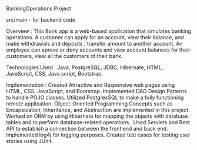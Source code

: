  BankingOperations Project
 
 src/main - for backend code
 
 
 Overview : This Bank app is a web-based application that simulates banking operations. 
            A customer can apply for an account, view their balance, and make withdrawals and deposits , transfer amount to another account. 
            An employee can aprove or deny accounts and view account balances for their customers, view all the customers of their bank.
 
 Technologies Used : Java, PostgreSQL, JDBC, Hibernate, HTML, JavaScript, CSS, Java script, Bootstrap.
 
 Implementation : Created Attractive and Responsive web pages using HTML, CSS, JavaScript, and Bootstrap.
                  Implemented DAO Design Patterns to handle POJO classes.
                  Utilized PostgresSQL to make a fully functioning remote application.
                  Object-Oriented Programming Concepts such as Encapsulation, Inheritance, and Abstraction are implemented in this project.
                  Worked on ORM by using Hibernate for mapping the objects with database tables and to perform database-related operations..
                  Used Servlets and Rest API to establish a connection between the front end and back end. 
                  Implemented log4j for logging purposes.
                  Created test cases for testing user stories using JUnit.
